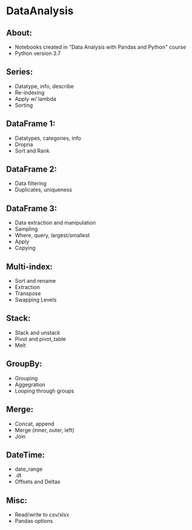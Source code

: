 # DataAnalysis
## About: <br>
 * Notebooks created in "Data Analysis with Pandas and Python" course <br>
 * Python version 3.7 <br>
## Series: <br>
 * Datatype, info, describe <br>
 * Re-indexing <br>
 * Apply w/ lambda <br>
 * Sorting <br>
## DataFrame 1:  <br>
 * Datatypes, categories, info <br>
 * Dropna <br>
 * Sort and Rank <br>
## DataFrame 2:  <br>
 * Data filtering <br>
 * Duplicates, uniqueness <br>
 ## DataFrame 3:  <br>
 * Data extraction and manipulation <br>
 * Sampling <br>
 * Where, query, largest/smallest <br>
 * Apply <br>
 * Copying <br>
 ## Multi-index:  <br>
 * Sort and rename <br>
 * Extraction <br>
 * Transpose <br>
 * Swapping Levels <br>
  ## Stack:  <br>
 * Stack and unstack <br>
 * Pivot and pivot_table <br>
 * Melt <br>
 ## GroupBy:  <br>
 * Grouping <br>
 * Aggegration <br>
 * Looping through groups <br>
  ## Merge:  <br>
 * Concat, append <br>
 * Merge (inner, outer, left) <br>
 * Join <br>
 ## DateTime: <br>
 * date_range <br>
 * .dt <br> 
 * Offsets and Deltas <br>
  ## Misc: <br>
 * Read/write to csv/xlsx <br>
 * Pandas options <br>
